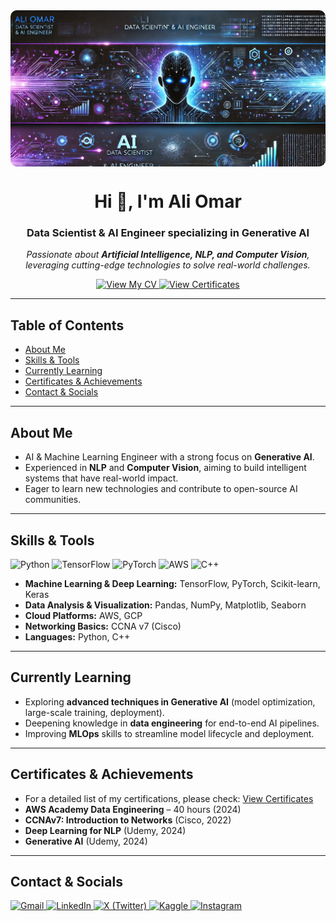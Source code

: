 <!-- Banner Image -->
<!-- Fixed-Height Banner Container -->
<div style="width:100%; height:250px; overflow:hidden; border-radius:10px;">
  <img src="https://raw.githubusercontent.com/AliAbdien/images-/4fe853a3cd6e3fe5d8e7205e498a921637020972/banner.png"
       alt="Banner"
       style="width:100%; object-fit:cover; object-position:center;" />
</div>

<h1 align="center">Hi 👋, I'm Ali Omar</h1>
<h3 align="center">Data Scientist & AI Engineer specializing in Generative AI</h3>




<p align="center">
  <em>
    Passionate about <strong>Artificial Intelligence, NLP, and Computer Vision</strong>,
    leveraging cutting-edge technologies to solve real-world challenges.
  </em>
</p>

<!-- Quick-access buttons for CV and Certificates (optional) -->
<p align="center">
  <a href="https://drive.google.com/drive/u/2/folders/1NytLFgZgIxnxcfwYePrUvwk6W7oEZeq6" target="_blank">
    <img src="https://img.shields.io/badge/-View%20My%20CV-blue?style=for-the-badge" alt="View My CV" />
  </a>
  <a href="https://drive.google.com/drive/u/2/folders/1mhhIZSjBwWy0WU4dGIIbWPYe-BXm7VDE" target="_blank">
    <img src="https://img.shields.io/badge/-View%20Certificates-green?style=for-the-badge" alt="View Certificates" />
  </a>
</p>

---

## Table of Contents
- [About Me](#about-me)
- [Skills & Tools](#skills--tools)
- [Currently Learning](#currently-learning)
- [Certificates & Achievements](#certificates--achievements)
- [Contact & Socials](#contact--socials)

---

## About Me
- AI & Machine Learning Engineer with a strong focus on **Generative AI**.  
- Experienced in **NLP** and **Computer Vision**, aiming to build intelligent systems that have real-world impact.  
- Eager to learn new technologies and contribute to open-source AI communities.

---

## Skills & Tools

<p>
  <!-- Example badges for your skills and tools -->
  <img src="https://img.shields.io/badge/Python-3776AB?style=for-the-badge&logo=python&logoColor=white" alt="Python"/>
  <img src="https://img.shields.io/badge/TensorFlow-FF6F00?style=for-the-badge&logo=TensorFlow&logoColor=white" alt="TensorFlow"/>
  <img src="https://img.shields.io/badge/PyTorch-EE4C2C?style=for-the-badge&logo=PyTorch&logoColor=white" alt="PyTorch"/>
  <img src="https://img.shields.io/badge/AWS-232F3E?style=for-the-badge&logo=amazon-aws&logoColor=white" alt="AWS"/>
  <img src="https://img.shields.io/badge/C++-00599C?style=for-the-badge&logo=c%2B%2B&logoColor=white" alt="C++"/>
</p>

- **Machine Learning & Deep Learning:** TensorFlow, PyTorch, Scikit-learn, Keras  
- **Data Analysis & Visualization:** Pandas, NumPy, Matplotlib, Seaborn  
- **Cloud Platforms:** AWS, GCP  
- **Networking Basics:** CCNA v7 (Cisco)  
- **Languages:** Python, C++

---

## Currently Learning
- Exploring **advanced techniques in Generative AI** (model optimization, large-scale training, deployment).  
- Deepening knowledge in **data engineering** for end-to-end AI pipelines.  
- Improving **MLOps** skills to streamline model lifecycle and deployment.

---

## Certificates & Achievements
- For a detailed list of my certifications, please check: [View Certificates](https://drive.google.com/drive/u/2/folders/1mhhIZSjBwWy0WU4dGIIbWPYe-BXm7VDE)  
- **AWS Academy Data Engineering** – 40 hours (2024)  
- **CCNAv7: Introduction to Networks** (Cisco, 2022)  
- **Deep Learning for NLP** (Udemy, 2024)  
- **Generative AI** (Udemy, 2024)

---

## Contact & Socials

<p>
  <a href="mailto:ali.abdien.omar@gmail.com">
    <img src="https://img.shields.io/badge/Gmail-D14836?style=for-the-badge&logo=gmail&logoColor=white" alt="Gmail"/>
  </a>
  <a href="https://www.linkedin.com/in/aliabdien/" target="_blank">
    <img src="https://img.shields.io/badge/LinkedIn-0077B5?style=for-the-badge&logo=linkedin&logoColor=white" alt="LinkedIn"/>
  </a>
  <a href="https://x.com/AliAbdien3" target="_blank">
    <img src="https://img.shields.io/badge/X-1DA1F2?style=for-the-badge&logo=twitter&logoColor=white" alt="X (Twitter)"/>
  </a>
  <a href="https://www.kaggle.com/aliabdienomar" target="_blank">
    <img src="https://img.shields.io/badge/Kaggle-20beff?style=for-the-badge&logo=kaggle&logoColor=white" alt="Kaggle"/>
  </a>
  <a href="https://www.instagram.com/_ali_abdeen_/" target="_blank">
    <img src="https://img.shields.io/badge/Instagram-E4405F?style=for-the-badge&logo=instagram&logoColor=white" alt="Instagram"/>
  </a>
</p>
